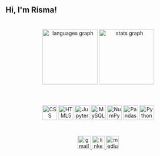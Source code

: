 <br clear="both">

<h2 align="left">Hi, I'm Risma!</h2>

###

<br clear="both">

<div align="center">
  <img src="https://github-readme-stats.vercel.app/api/top-langs?username=rismawidiya&locale=en&hide_title=false&layout=compact&card_width=320&langs_count=5&theme=dracula&hide_border=true&custom_title=Risma's%20Languages" height="150" alt="languages graph"  />
  <img src="https://github-readme-stats.vercel.app/api?username=rismawidiya&hide_title=false&hide_rank=true&show_icons=true&include_all_commits=true&count_private=true&disable_animations=false&theme=dracula&locale=en&hide_border=true&custom_title=Risma's%20Stats" height="150" alt="stats graph"  />
</div>

###

<br clear="both">

<!-- Horizontal icons using a table -->
<p align="center">
  <img src="https://raw.githubusercontent.com/rismawidiya/Risma/main/images/CSS.png" width="40" height="40" alt="CSS logo" />
  <img src="https://raw.githubusercontent.com/rismawidiya/Risma/main/images/HTML5.png" width="40" height="40" alt="HTML5 logo" />
  <img src="https://raw.githubusercontent.com/rismawidiya/Risma/main/images/Jupyter.png" width="40" height="40" alt="Jupyter logo" />
  <img src="https://raw.githubusercontent.com/rismawidiya/Risma/main/images/MySQL.png" width="40" height="40" alt="MySQL logo" />
  <img src="https://raw.githubusercontent.com/rismawidiya/Risma/main/images/NumPy.png" width="40" height="40" alt="NumPy logo" />
  <img src="https://raw.githubusercontent.com/rismawidiya/Risma/main/images/pandas.png" width="40" height="40" alt="Pandas logo" />
  <img src="https://raw.githubusercontent.com/rismawidiya/Risma/main/images/Python.png" width="40" height="40" alt="Python logo" />
</p>

###

<br clear="both">

<div align="center">
  <a href="mailto:rismawidiya01@gmail.com" target="_blank">
    <img src="https://img.shields.io/static/v1?message=Gmail&logo=gmail&label=&color=D14836&logoColor=white&labelColor=&style=for-the-badge" height="35" alt="gmail logo"  />
  </a>
  <a href="https://www.linkedin.com/in/risma-w-18b245348/" target="_blank">
    <img src="https://img.shields.io/static/v1?message=LinkedIn&logo=linkedin&label=&color=0077B5&logoColor=white&labelColor=&style=for-the-badge" height="35" alt="linkedin logo"  />
  </a>
  <a href="https://medium.com/@rismawidiya01" target="_blank">
    <img src="https://img.shields.io/static/v1?message=Medium&logo=medium&label=&color=12100E&logoColor=white&labelColor=&style=for-the-badge" height="35" alt="medium logo"  />
  </a>
</div>

###
